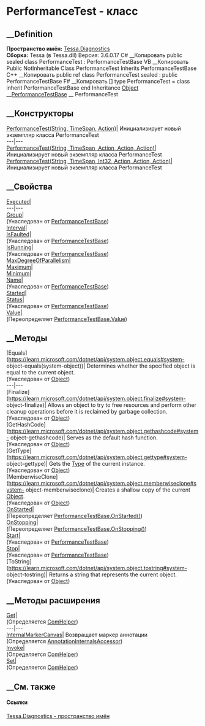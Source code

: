 # PerformanceTest - класс
##  __Definition
 **Пространство имён:** [Tessa.Diagnostics](N_Tessa_Diagnostics.htm)  
 **Сборка:** Tessa (в Tessa.dll) Версия: 3.6.0.17
C# __Копировать
     public sealed class PerformanceTest : PerformanceTestBase
VB __Копировать
     Public NotInheritable Class PerformanceTest
    	Inherits PerformanceTestBase
C++ __Копировать
     public ref class PerformanceTest sealed : public PerformanceTestBase
F# __Копировать
     [<SealedAttribute>]
    type PerformanceTest = 
        class
            inherit PerformanceTestBase
        end
Inheritance
    [Object](https://learn.microsoft.com/dotnet/api/system.object) __[PerformanceTestBase](T_Tessa_Diagnostics_PerformanceTestBase.htm) __ PerformanceTest
##  __Конструкторы
[PerformanceTest(String, TimeSpan,
Action)](M_Tessa_Diagnostics_PerformanceTest__ctor.htm)| Инициализирует новый
экземпляр класса PerformanceTest  
---|---  
[PerformanceTest(String, TimeSpan, Action, Action,
Action)](M_Tessa_Diagnostics_PerformanceTest__ctor_1.htm)| Инициализирует
новый экземпляр класса PerformanceTest  
[PerformanceTest(String, TimeSpan, Int32, Action, Action,
Action)](M_Tessa_Diagnostics_PerformanceTest__ctor_2.htm)| Инициализирует
новый экземпляр класса PerformanceTest  
##  __Свойства
[Executed](P_Tessa_Diagnostics_PerformanceTest_Executed.htm)|  
---|---  
[Group](P_Tessa_Diagnostics_PerformanceTestBase_Group.htm)|  
(Унаследован от
[PerformanceTestBase](T_Tessa_Diagnostics_PerformanceTestBase.htm))  
[Interval](P_Tessa_Diagnostics_PerformanceTest_Interval.htm)|  
[IsFaulted](P_Tessa_Diagnostics_PerformanceTestBase_IsFaulted.htm)|  
(Унаследован от
[PerformanceTestBase](T_Tessa_Diagnostics_PerformanceTestBase.htm))  
[IsRunning](P_Tessa_Diagnostics_PerformanceTestBase_IsRunning.htm)|  
(Унаследован от
[PerformanceTestBase](T_Tessa_Diagnostics_PerformanceTestBase.htm))  
[MaxDegreeOfParallelism](P_Tessa_Diagnostics_PerformanceTest_MaxDegreeOfParallelism.htm)|  
[Maximum](P_Tessa_Diagnostics_PerformanceTest_Maximum.htm)|  
[Minimum](P_Tessa_Diagnostics_PerformanceTest_Minimum.htm)|  
[Name](P_Tessa_Diagnostics_PerformanceTestBase_Name.htm)|  
(Унаследован от
[PerformanceTestBase](T_Tessa_Diagnostics_PerformanceTestBase.htm))  
[Started](P_Tessa_Diagnostics_PerformanceTest_Started.htm)|  
[Status](P_Tessa_Diagnostics_PerformanceTestBase_Status.htm)|  
(Унаследован от
[PerformanceTestBase](T_Tessa_Diagnostics_PerformanceTestBase.htm))  
[Value](P_Tessa_Diagnostics_PerformanceTest_Value.htm)|  
(Переопределяет
[PerformanceTestBase.Value](P_Tessa_Diagnostics_PerformanceTestBase_Value.htm))  
##  __Методы
[Equals](https://learn.microsoft.com/dotnet/api/system.object.equals#system-
object-equals\(system-object\))| Determines whether the specified object is
equal to the current object.  
(Унаследован от
[Object](https://learn.microsoft.com/dotnet/api/system.object))  
---|---  
[Finalize](https://learn.microsoft.com/dotnet/api/system.object.finalize#system-
object-finalize)| Allows an object to try to free resources and perform other
cleanup operations before it is reclaimed by garbage collection.  
(Унаследован от
[Object](https://learn.microsoft.com/dotnet/api/system.object))  
[GetHashCode](https://learn.microsoft.com/dotnet/api/system.object.gethashcode#system-
object-gethashcode)| Serves as the default hash function.  
(Унаследован от
[Object](https://learn.microsoft.com/dotnet/api/system.object))  
[GetType](https://learn.microsoft.com/dotnet/api/system.object.gettype#system-
object-gettype)| Gets the
[Type](https://learn.microsoft.com/dotnet/api/system.type) of the current
instance.  
(Унаследован от
[Object](https://learn.microsoft.com/dotnet/api/system.object))  
[MemberwiseClone](https://learn.microsoft.com/dotnet/api/system.object.memberwiseclone#system-
object-memberwiseclone)| Creates a shallow copy of the current
[Object](https://learn.microsoft.com/dotnet/api/system.object).  
(Унаследован от
[Object](https://learn.microsoft.com/dotnet/api/system.object))  
[OnStarted](M_Tessa_Diagnostics_PerformanceTest_OnStarted.htm)|  
(Переопределяет
[PerformanceTestBase.OnStarted()](M_Tessa_Diagnostics_PerformanceTestBase_OnStarted.htm))  
[OnStopping](M_Tessa_Diagnostics_PerformanceTest_OnStopping.htm)|  
(Переопределяет
[PerformanceTestBase.OnStopping()](M_Tessa_Diagnostics_PerformanceTestBase_OnStopping.htm))  
[Start](M_Tessa_Diagnostics_PerformanceTestBase_Start.htm)|  
(Унаследован от
[PerformanceTestBase](T_Tessa_Diagnostics_PerformanceTestBase.htm))  
[Stop](M_Tessa_Diagnostics_PerformanceTestBase_Stop.htm)|  
(Унаследован от
[PerformanceTestBase](T_Tessa_Diagnostics_PerformanceTestBase.htm))  
[ToString](https://learn.microsoft.com/dotnet/api/system.object.tostring#system-
object-tostring)| Returns a string that represents the current object.  
(Унаследован от
[Object](https://learn.microsoft.com/dotnet/api/system.object))  
##  __Методы расширения
[Get](M_Tessa_Extensions_Default_Client_EDS_ComHelper_Get.htm)|  
(Определяется
[ComHelper](T_Tessa_Extensions_Default_Client_EDS_ComHelper.htm))  
---|---  
[InternalMarkerCanvas](M_Tessa_UI_Views_Charting_Annotations_AnnotationInternalsAccessor_InternalMarkerCanvas.htm)|
Возвращает маркер аннотации  
(Определяется
[AnnotationInternalsAccessor](T_Tessa_UI_Views_Charting_Annotations_AnnotationInternalsAccessor.htm))  
[Invoke](M_Tessa_Extensions_Default_Client_EDS_ComHelper_Invoke.htm)|  
(Определяется
[ComHelper](T_Tessa_Extensions_Default_Client_EDS_ComHelper.htm))  
[Set](M_Tessa_Extensions_Default_Client_EDS_ComHelper_Set.htm)|  
(Определяется
[ComHelper](T_Tessa_Extensions_Default_Client_EDS_ComHelper.htm))  
##  __См. также
#### Ссылки
[Tessa.Diagnostics - пространство имён](N_Tessa_Diagnostics.htm)
